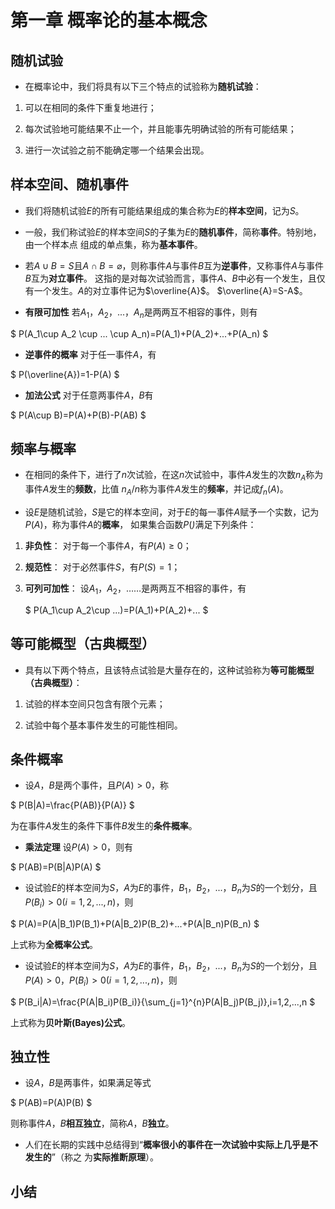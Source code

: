 # 第一章 概率论的基本概念

## 随机试验

* 在概率论中，我们将具有以下三个特点的试验称为**随机试验**：

1. 可以在相同的条件下重复地进行；

2. 每次试验地可能结果不止一个，并且能事先明确试验的所有可能结果；

3. 进行一次试验之前不能确定哪一个结果会出现。

## 样本空间、随机事件

* 我们将随机试验$E$的所有可能结果组成的集合称为$E$的**样本空间**，记为$S$。

* 一般，我们称试验$E$的样本空间$S$的子集为$E$的**随机事件**，简称**事件**。特别地，由一个样本点
组成的单点集，称为**基本事件**。

* 若$A\cup B = S$且$A\cap B = \varnothing$，则称事件$A$与事件$B$互为**逆事件**，又称事件$A$与事件$B$互为**对立事件**。
这指的是对每次试验而言，事件$A$、$B$中必有一个发生，且仅有一个发生。$A$的对立事件记为$\overline{A}$。
$\overline{A}=S-A$。

* **有限可加性**	若$A_1$，$A_2$，...，$A_n$是两两互不相容的事件，则有

$
P(A_1\cup A_2 \cup ... \cup A_n)=P(A_1)+P(A_2)+...+P(A_n)
$

* **逆事件的概率**	对于任一事件$A$，有

$
P(\overline{A})=1-P(A)
$

* **加法公式**	对于任意两事件$A$，$B$有

$
P(A\cup B)=P(A)+P(B)-P(AB)
$

## 频率与概率

* 在相同的条件下，进行了$n$次试验，在这$n$次试验中，事件$A$发生的次数$n_A$称为事件$A$发生的**频数**，比值
$n_A/n$称为事件$A$发生的**频率**，并记成$f_n(A)$。

* 设$E$是随机试验，$S$是它的样本空间，对于$E$的每一事件$A$赋予一个实数，记为$P(A)$，称为事件$A$的**概率**，
如果集合函数$P(\dot)$满足下列条件：

1. **非负性**： 对于每一个事件$A$，有$P(A)\geq 0$；

2. **规范性**： 对于必然事件$S$，有$P(S)=1$；

3. **可列可加性**： 设$A_1$，$A_2$，……是两两互不相容的事件，有

	$
	P(A_1\cup A_2\cup ...)=P(A_1)+P(A_2)+...
	$

## 等可能概型（古典概型）

* 具有以下两个特点，且该特点试验是大量存在的，这种试验称为**等可能概型（古典概型）**：

1. 试验的样本空间只包含有限个元素；

2. 试验中每个基本事件发生的可能性相同。

## 条件概率

* 设$A$，$B$是两个事件，且$P(A)>0$，称

$
P(B|A)=\frac{P(AB)}{P(A)}
$

为在事件$A$发生的条件下事件$B$发生的**条件概率**。

* **乘法定理** 设$P(A)>0$，则有

$
P(AB)=P(B|A)P(A)
$

* 设试验$E$的样本空间为$S$，$A$为$E$的事件，$B_1$，$B_2$，...，$B_n$为$S$的一个划分，且
$P(B_i)>0(i=1,2,...,n)$，则

$
P(A)=P(A|B_1)P(B_1)+P(A|B_2)P(B_2)+...+P(A|B_n)P(B_n)
$

上式称为**全概率公式**。

* 设试验$E$的样本空间为$S$，$A$为$E$的事件，$B_1$，$B_2$，...，$B_n$为$S$的一个划分，且
$P(A)>0$，$P(B_i)>0(i=1,2,...,n)$，则

$
P(B_i|A)=\frac{P(A|B_i)P(B_i)}{\sum_{j=1}^{n}P(A|B_j)P(B_j)},i=1,2,...,n
$

上式称为**贝叶斯(Bayes)公式**。

## 独立性

* 设$A$，$B$是两事件，如果满足等式

$
P(AB)=P(A)P(B)
$

则称事件$A$，$B$**相互独立**，简称$A$，$B$**独立**。

* 人们在长期的实践中总结得到“**概率很小的事件在一次试验中实际上几乎是不发生的**”（称之
为**实际推断原理**）。

## 小结






























